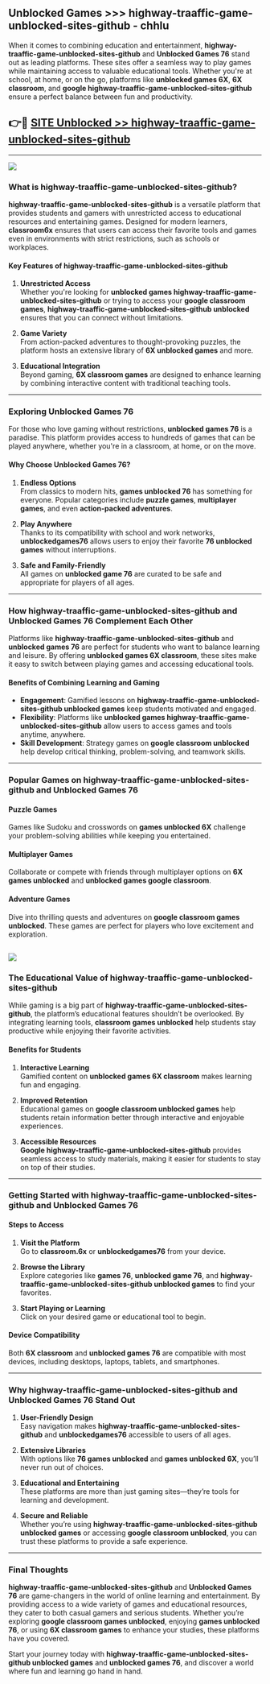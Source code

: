 ## Unblocked Games >>> highway-traaffic-game-unblocked-sites-github - chhlu 

When it comes to combining education and entertainment, **highway-traaffic-game-unblocked-sites-github** and **Unblocked Games 76** stand out as leading platforms. These sites offer a seamless way to play games while maintaining access to valuable educational tools. Whether you're at school, at home, or on the go, platforms like **unblocked games 6X**, **6X classroom**, and **google highway-traaffic-game-unblocked-sites-github** ensure a perfect balance between fun and productivity.
## 👉🔴 [SITE Unblocked >> highway-traaffic-game-unblocked-sites-github](http://premium.freeplayer.one?title=highway-traaffic-game-unblocked-sites-github&ref=22JU)
---
<a href="http://premium.freeplayer.one?title=highway-traaffic-game-unblocked-sites-github&ref=22JU/"><img src="https://github.com/user-attachments/assets/438f12ca-57a4-47a3-8ead-c64da593a1e5"/></a>
### What is highway-traaffic-game-unblocked-sites-github?  

**highway-traaffic-game-unblocked-sites-github** is a versatile platform that provides students and gamers with unrestricted access to educational resources and entertaining games. Designed for modern learners, **classroom6x** ensures that users can access their favorite tools and games even in environments with strict restrictions, such as schools or workplaces.  

#### Key Features of highway-traaffic-game-unblocked-sites-github  

1. **Unrestricted Access**  
   Whether you're looking for **unblocked games highway-traaffic-game-unblocked-sites-github** or trying to access your **google classroom games**, **highway-traaffic-game-unblocked-sites-github unblocked** ensures that you can connect without limitations.  

2. **Game Variety**  
   From action-packed adventures to thought-provoking puzzles, the platform hosts an extensive library of **6X unblocked games** and more.  

3. **Educational Integration**  
   Beyond gaming, **6X classroom games** are designed to enhance learning by combining interactive content with traditional teaching tools.  



---

### Exploring Unblocked Games 76  

For those who love gaming without restrictions, **unblocked games 76** is a paradise. This platform provides access to hundreds of games that can be played anywhere, whether you're in a classroom, at home, or on the move.  

#### Why Choose Unblocked Games 76?  

1. **Endless Options**  
   From classics to modern hits, **games unblocked 76** has something for everyone. Popular categories include **puzzle games**, **multiplayer games**, and even **action-packed adventures**.  

2. **Play Anywhere**  
   Thanks to its compatibility with school and work networks, **unblockedgames76** allows users to enjoy their favorite **76 unblocked games** without interruptions.  

3. **Safe and Family-Friendly**  
   All games on **unblocked game 76** are curated to be safe and appropriate for players of all ages.  

---

### How highway-traaffic-game-unblocked-sites-github and Unblocked Games 76 Complement Each Other  

Platforms like **highway-traaffic-game-unblocked-sites-github** and **unblocked games 76** are perfect for students who want to balance learning and leisure. By offering **unblocked games 6X classroom**, these sites make it easy to switch between playing games and accessing educational tools.  

#### Benefits of Combining Learning and Gaming  

- **Engagement**: Gamified lessons on **highway-traaffic-game-unblocked-sites-github unblocked games** keep students motivated and engaged.  
- **Flexibility**: Platforms like **unblocked games highway-traaffic-game-unblocked-sites-github** allow users to access games and tools anytime, anywhere.  
- **Skill Development**: Strategy games on **google classroom unblocked** help develop critical thinking, problem-solving, and teamwork skills.  

---

### Popular Games on highway-traaffic-game-unblocked-sites-github and Unblocked Games 76  

#### Puzzle Games  

Games like Sudoku and crosswords on **games unblocked 6X** challenge your problem-solving abilities while keeping you entertained.  

#### Multiplayer Games  

Collaborate or compete with friends through multiplayer options on **6X games unblocked** and **unblocked games google classroom**.  

#### Adventure Games  

Dive into thrilling quests and adventures on **google classroom games unblocked**. These games are perfect for players who love excitement and exploration.  

<a href="http://download.freeplayer.one?title=highway-traaffic-game-unblocked-sites-github&ref=23D/"><img src="https://github.com/user-attachments/assets/fe0c3e91-c8e1-489c-acf0-e2f614c12fb8"/></a>
---

### The Educational Value of highway-traaffic-game-unblocked-sites-github  

While gaming is a big part of **highway-traaffic-game-unblocked-sites-github**, the platform’s educational features shouldn’t be overlooked. By integrating learning tools, **classroom games unblocked** help students stay productive while enjoying their favorite activities.  

#### Benefits for Students  

1. **Interactive Learning**  
   Gamified content on **unblocked games 6X classroom** makes learning fun and engaging.  

2. **Improved Retention**  
   Educational games on **google classroom unblocked games** help students retain information better through interactive and enjoyable experiences.  

3. **Accessible Resources**  
   **Google highway-traaffic-game-unblocked-sites-github** provides seamless access to study materials, making it easier for students to stay on top of their studies.  

---

### Getting Started with highway-traaffic-game-unblocked-sites-github and Unblocked Games 76  

#### Steps to Access  

1. **Visit the Platform**  
   Go to **classroom.6x** or **unblockedgames76** from your device.  

2. **Browse the Library**  
   Explore categories like **games 76**, **unblocked game 76**, and **highway-traaffic-game-unblocked-sites-github unblocked games** to find your favorites.  

3. **Start Playing or Learning**  
   Click on your desired game or educational tool to begin.  

#### Device Compatibility  

Both **6X classroom** and **unblocked games 76** are compatible with most devices, including desktops, laptops, tablets, and smartphones.  

---

### Why highway-traaffic-game-unblocked-sites-github and Unblocked Games 76 Stand Out  

1. **User-Friendly Design**  
   Easy navigation makes **highway-traaffic-game-unblocked-sites-github** and **unblockedgames76** accessible to users of all ages.  

2. **Extensive Libraries**  
   With options like **76 games unblocked** and **games unblocked 6X**, you’ll never run out of choices.  

3. **Educational and Entertaining**  
   These platforms are more than just gaming sites—they’re tools for learning and development.  

4. **Secure and Reliable**  
   Whether you’re using **highway-traaffic-game-unblocked-sites-github unblocked games** or accessing **google classroom unblocked**, you can trust these platforms to provide a safe experience.  

---

### Final Thoughts  

**highway-traaffic-game-unblocked-sites-github** and **Unblocked Games 76** are game-changers in the world of online learning and entertainment. By providing access to a wide variety of games and educational resources, they cater to both casual gamers and serious students. Whether you’re exploring **google classroom games unblocked**, enjoying **games unblocked 76**, or using **6X classroom games** to enhance your studies, these platforms have you covered.  

Start your journey today with **highway-traaffic-game-unblocked-sites-github unblocked games** and **unblocked games 76**, and discover a world where fun and learning go hand in hand.  